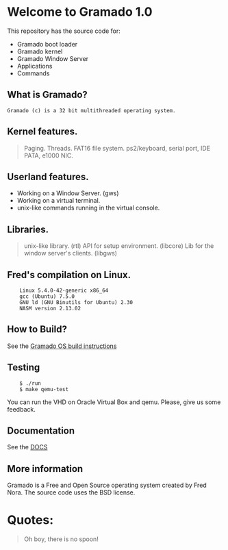 # Welcome to Gramado 1.0

This repository has the source code for:

* Gramado boot loader
* Gramado kernel
* Gramado Window Server
* Applications
* Commands

## What is Gramado?

    Gramado (c) is a 32 bit multithreaded operating system.

## Kernel features.

> Paging.
> Threads.
> FAT16 file system.
> ps2/keyboard, serial port, IDE PATA, e1000 NIC.

## Userland features.

* Working on a Window Server. (gws)
* Working on a virtual terminal. 
* unix-like commands running in the virtual console.

## Libraries.

> unix-like library. (rtl)
> API for setup environment. (libcore)
> Lib for the window server's clients. (libgws)

## Fred's compilation on Linux.
```
    Linux 5.4.0-42-generic x86_64
    gcc (Ubuntu) 7.5.0
    GNU ld (GNU Binutils for Ubuntu) 2.30
    NASM version 2.13.02
```
## How to Build?

See the [Gramado OS build instructions](https://github.com/frednora/gramado/blob/master/base/GRAMADO/DOCS/BUILD.MD)

## Testing

```
	$ ./run
	$ make qemu-test
```

You can run the VHD on Oracle Virtual Box and qemu.
Please, give us some feedback.

## Documentation

See the [DOCS](https://github.com/frednora/gramado/blob/master/base/GRAMADO/DOCS/)

## More information

Gramado is a Free and Open Source operating system created by Fred Nora.
The source code uses the BSD license.

# Quotes:
> Oh boy, there is no spoon!

